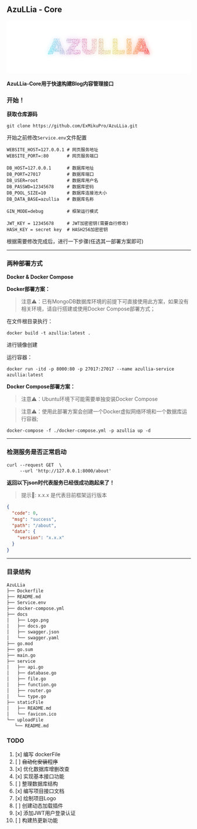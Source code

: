 ## AzuLLia - Core

![](./docs/Logo.png)

**AzuLLia-Core用于快速构建Blog内容管理接口**

### 开始！

**获取仓库源码**

```shell
git clone https://github.com/ExMikuPro/AzuLLia.git
```


开始之前修改```Service.env```文件配置

```
WEBSITE_HOST=127.0.0.1 # 网页服务地址
WEBSITE_PORT=:80       # 网页服务端口

DB_HOST=127.0.0.1      # 数据库地址
DB_PORT=27017          # 数据库端口
DB_USER=root           # 数据库用户名
DB_PASSWD=12345678     # 数据库密码
DB_POOL_SIZE=10        # 数据库连接池大小
DB_DATA_BASE=azullia   # 数据库名称

GIN_MODE=debug         # 框架运行模式

JWT_KEY = 12345678     # JWT加密密钥(需要自行修改)
HASH_KEY = secret key  # HASH256加密密钥
```

根据需要修改完成后，进行一下步骤(任选其一部署方案即可)

---

### 两种部署方式

**Docker & Docker Compose**

**Docker部署方案：**

> 注意⚠️：已有MongoDB数据库环境的前提下可直接使用此方案，如果没有相关环境，请自行搭建或使用Docker Compose部署方式；

在文件根目录执行：

```shell
docker build -t azullia:latest .
```

进行镜像创建

运行容器：

```shell
docker run -itd -p 8000:80 -p 27017:27017 --name azullia-service azullia:latest
```

**Docker Compose部署方案：**

> 注意⚠️：Ubuntu环境下可能需要单独安装Docker Compose

> 注意⚠️：使用此部署方案会创建一个Docker虚拟网络环境和一个数据库运行容器;

```shell
docker-compose -f ./docker-compose.yml -p azullia up -d
```

---

### 检测服务是否正常启动

```shell
curl --request GET  \
     --url 'http://127.0.0.1:8000/about'
```

**返回以下json时代表服务已经很成功跑起来了！**

> 提示🔔: x.x.x 是代表目前框架运行版本

```json
{
  "code": 0,
  "msg": "success",
  "path": "/about",
  "data": {
    "version": "x.x.x"
  }
}
```

---

### 目录结构

 ```
AzuLLia
├── Dockerfile
├── README.md
├── Service.env
├── docker-compose.yml
├── docs
│   ├── Logo.png
│   ├── docs.go
│   ├── swagger.json
│   └── swagger.yaml
├── go.mod
├── go.sum
├── main.go
├── service
│   ├── api.go
│   ├── database.go
│   ├── file.go
│   ├── function.go
│   ├── router.go
│   └── type.go
├── staticFile
│   ├── README.md
│   └── favicon.ico
└── uploadFile
    └── README.md

 ```

### TODO

1. [x] 编写 dockerFile
2. [ ] ~~自动化安装程序~~
3. [x] 优化数据库增删改查
4. [x] 实现基本接口功能
5. [ ] 整理数据库结构
6. [x] 编写项目接口文档
7. [x] 绘制项目Logo
8. [ ] 创建动态加载插件
9. [x] 添加JWT用户登录认证
10. [ ] 构建热更新功能
